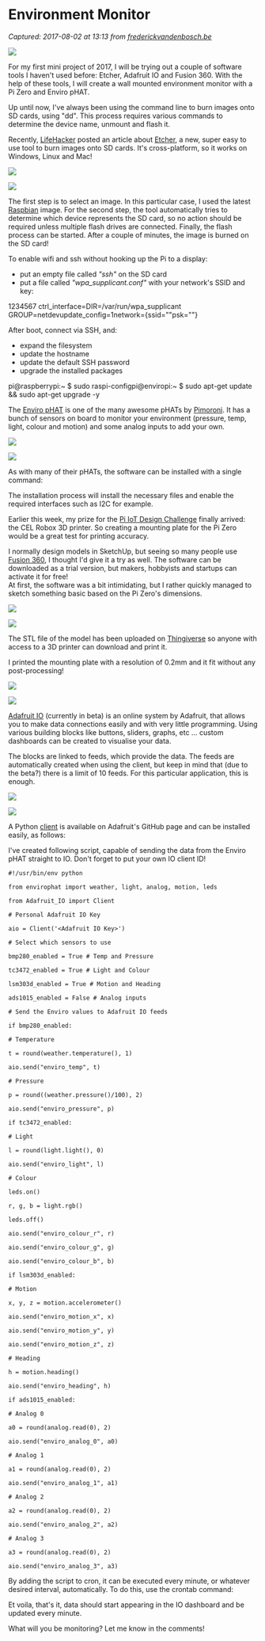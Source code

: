 # Environment Monitor

_Captured: 2017-08-02 at 13:13 from [frederickvandenbosch.be](http://frederickvandenbosch.be/?p=2242)_

![](http://frederickvandenbosch.be/wp-content/uploads/2017/01/IMG_3366.jpg)

For my first mini project of 2017, I will be trying out a couple of software tools I haven't used before: Etcher, Adafruit IO and Fusion 360. With the help of these tools, I will create a wall mounted environment monitor with a Pi Zero and Enviro pHAT.

Up until now, I've always been using the command line to burn images onto SD cards, using "dd". This process requires various commands to determine the device name, unmount and flash it.

Recently, [LifeHacker](http://lifehacker.com/etcher-is-the-easiest-way-to-make-a-raspberry-pi-sd-car-1790879312) posted an article about [Etcher](https://etcher.io/), a new, super easy to use tool to burn images onto SD cards. It's cross-platform, so it works on Windows, Linux and Mac!

![](http://frederickvandenbosch.be/wp-content/uploads/2017/01/Screen-Shot-2017-01-08-at-18.52.22.png)

![](http://frederickvandenbosch.be/wp-content/uploads/2017/01/Screen-Shot-2017-01-08-at-18.53.40.png)

The first step is to select an image. In this particular case, I used the latest [Raspbian](https://www.raspberrypi.org/downloads/raspbian/) image. For the second step, the tool automatically tries to determine which device represents the SD card, so no action should be required unless multiple flash drives are connected. Finally, the flash process can be started. After a couple of minutes, the image is burned on the SD card!

To enable wifi and ssh without hooking up the Pi to a display:

  * put an empty file called _"ssh"_ on the SD card
  * put a file called _"wpa_supplicant.conf"_ with your network's SSID and key:

1234567 
ctrl_interface=DIR=/var/run/wpa_supplicant GROUP=netdevupdate_config=1network={ssid="<your ssid>"psk="<your key>"}

After boot, connect via SSH, and:

  * expand the filesystem
  * update the hostname
  * update the default SSH password
  * upgrade the installed packages

pi@raspberrypi:~ $ sudo raspi-configpi@enviropi:~ $ sudo apt-get update && sudo apt-get upgrade -y

The [Enviro pHAT](https://shop.pimoroni.com/products/enviro-phat) is one of the many awesome pHATs by [Pimoroni](https://shop.pimoroni.com/). It has a bunch of sensors on board to monitor your environment (pressure, temp, light, colour and motion) and some analog inputs to add your own.

![](http://frederickvandenbosch.be/wp-content/uploads/2017/01/IMG_3359.jpg)

![](http://frederickvandenbosch.be/wp-content/uploads/2017/01/IMG_3358.jpg)

As with many of their pHATs, the software can be installed with a single command:

The installation process will install the necessary files and enable the required interfaces such as I2C for example.

Earlier this week, my prize for the [Pi IoT Design Challenge](http://frederickvandenbosch.be/?p=1918) finally arrived: the CEL Robox 3D printer. So creating a mounting plate for the Pi Zero would be a great test for printing accuracy.

I normally design models in SketchUp, but seeing so many people use [Fusion 360](http://www.autodesk.com/products/fusion-360/overview), I thought I'd give it a try as well. The software can be downloaded as a trial version, but makers, hobbyists and startups can activate it for free!  
At first, the software was a bit intimidating, but I rather quickly managed to sketch something basic based on the Pi Zero's dimensions.

![](http://frederickvandenbosch.be/wp-content/uploads/2017/01/Screen-Shot-2017-01-08-at-13.34.34.png)

![](http://frederickvandenbosch.be/wp-content/uploads/2017/01/Screen-Shot-2017-01-08-at-13.35.00.png)

The STL file of the model has been uploaded on [Thingiverse](http://www.thingiverse.com/thing:2023487) so anyone with access to a 3D printer can download and print it.

I printed the mounting plate with a resolution of 0.2mm and it fit without any post-processing!

![](http://frederickvandenbosch.be/wp-content/uploads/2017/01/IMG_3332.jpg)

![](http://frederickvandenbosch.be/wp-content/uploads/2017/01/IMG_3335.jpg)

[Adafruit IO](https://io.adafruit.com) (currently in beta) is an online system by Adafruit, that allows you to make data connections easily and with very little programming. Using various building blocks like buttons, sliders, graphs, etc … custom dashboards can be created to visualise your data.

The blocks are linked to feeds, which provide the data. The feeds are automatically created when using the client, but keep in mind that (due to the beta?) there is a limit of 10 feeds. For this particular application, this is enough.

![](http://frederickvandenbosch.be/wp-content/uploads/2017/01/Screen-Shot-2017-01-09-at-19.34.32.png)

![](http://frederickvandenbosch.be/wp-content/uploads/2017/01/Screen-Shot-2017-01-09-at-19.33.31.png)

A Python [client](https://github.com/adafruit/io-client-python) is available on Adafruit's GitHub page and can be installed easily, as follows:

I've created following script, capable of sending the data from the Enviro pHAT straight to IO. Don't forget to put your own IO client ID!

```
#!/usr/bin/env python

from envirophat import weather, light, analog, motion, leds

from Adafruit_IO import Client

# Personal Adafruit IO Key

aio = Client('<Adafruit IO Key>')

# Select which sensors to use

bmp280_enabled = True # Temp and Pressure

tc3472_enabled = True # Light and Colour

lsm303d_enabled = True # Motion and Heading

ads1015_enabled = False # Analog inputs

# Send the Enviro values to Adafruit IO feeds

if bmp280_enabled:

# Temperature

t = round(weather.temperature(), 1)

aio.send("enviro_temp", t)

# Pressure

p = round((weather.pressure()/100), 2)

aio.send("enviro_pressure", p)

if tc3472_enabled:

# Light

l = round(light.light(), 0)

aio.send("enviro_light", l)

# Colour

leds.on()

r, g, b = light.rgb()

leds.off()

aio.send("enviro_colour_r", r)

aio.send("enviro_colour_g", g)

aio.send("enviro_colour_b", b)

if lsm303d_enabled:

# Motion

x, y, z = motion.accelerometer()

aio.send("enviro_motion_x", x)

aio.send("enviro_motion_y", y)

aio.send("enviro_motion_z", z)

# Heading

h = motion.heading()

aio.send("enviro_heading", h)

if ads1015_enabled:

# Analog 0

a0 = round(analog.read(0), 2)

aio.send("enviro_analog_0", a0)

# Analog 1

a1 = round(analog.read(0), 2)

aio.send("enviro_analog_1", a1)

# Analog 2

a2 = round(analog.read(0), 2)

aio.send("enviro_analog_2", a2)

# Analog 3

a3 = round(analog.read(0), 2)

aio.send("enviro_analog_3", a3)
```

By adding the script to cron, it can be executed every minute, or whatever desired interval, automatically. To do this, use the crontab command:

Et voila, that's it, data should start appearing in the IO dashboard and be updated every minute.

What will you be monitoring? Let me know in the comments!
